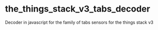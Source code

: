 # the_things_stack_v3_tabs_decoder
Decoder in javascript for the family of tabs sensors for the things stack v3
